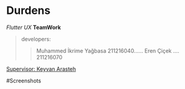 # Durdens

*Flutter* *UX* **TeamWork**

>developers:
> >Muhammed İkrime Yağbasa 211216040......
> >Eren Çiçek .... 211216070

[Supervisor: Keyvan Arasteh](https://github.com/keyvanarasteh/)

#Screenshots

